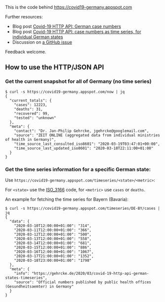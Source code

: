 This is the code behind https://covid19-germany.appspot.com

Further resources:

- Blog post [Covid-19 HTTP API: German case numbers](https://gehrcke.de/2020/03/covid-19-http-api-for-german-case-numbers/)
- Blog post [Covid-19 HTTP API: case numbers as time series, for individual German states](https://gehrcke.de/2020/03/covid-19-http-api-german-states-timeseries)
- Discussion on [a GitHub issue](https://github.com/iceweasel1/COVID-19-Germany/issues/10)

Feedback welcome.

## How to use the HTTP/JSON API

### Get the current snapshot for all of Germany (no time series)

```
$ curl -s https://covid19-germany.appspot.com/now | jq
{
  "current_totals": {
    "cases": 12223,
    "deaths": 31,
    "recovered": 99,
    "tested": "unknown"
  },
  "meta": {
    "contact": "Dr. Jan-Philip Gehrcke, jgehrcke@googlemail.com",
    "source": "ZEIT ONLINE (aggregated data from individual ministries of health in Germany)",
    "time_source_last_consulted_iso8601": "2020-03-19T03:47:01+00:00",
    "time_source_last_updated_iso8601": "2020-03-18T22:11:00+01:00"
  }
}
```

### Get the time series information for a specific German state:

Use `https://covid19-germany.appspot.com/timeseries/<state>/<metric>`:

For `<state>` use the [ISO_3166](https://en.wikipedia.org/wiki/ISO_3166-2:DE) code, for `<metric>` use `cases` or `deaths`.

An example for fetching the time series for Bayern (Bavaria):

```
$ curl -s https://covid19-germany.appspot.com/timeseries/DE-BY/cases | jq
{
  "data": {
    "2020-03-10T12:00:00+01:00": "314",
    "2020-03-11T12:00:00+01:00": "366",
    "2020-03-12T12:00:00+01:00": "500",
    "2020-03-13T12:00:00+01:00": "558",
    "2020-03-14T12:00:00+01:00": "681",
    "2020-03-15T12:00:00+01:00": "886",
    "2020-03-16T12:00:00+01:00": "1067",
    "2020-03-17T21:00:00+01:00": "1352",
    "2020-03-18T23:00:00+01:00": "1798"
  },
  "meta": {
    "info": "https://gehrcke.de/2020/03/covid-19-http-api-german-states-timeseries",
    "source": "Official numbers published by public health offices (Gesundheitsaemter) in Germany"
  }
}
```

